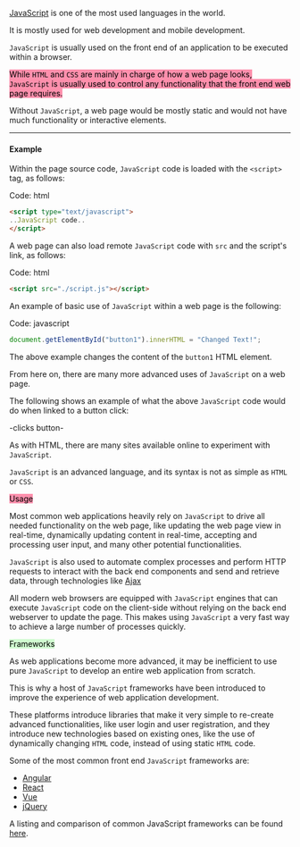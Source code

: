 [JavaScript](https://en.wikipedia.org/wiki/JavaScript) is one of the most used languages in the world. 

It is mostly used for web development and mobile development.

`JavaScript` is usually used on the front end of an application to be executed within a browser. 

<mark style="background: #FF5582A6;">While `HTML` and `CSS` are mainly in charge of how a web page looks, `JavaScript` is usually used to control any functionality that the front end web page requires. </mark>


Without `JavaScript`, a web page would be mostly static and would not have much functionality or interactive elements.


---

#### Example

Within the page source code, `JavaScript` code is loaded with the `<script>` tag, as follows:

Code: html

```html
<script type="text/javascript">
..JavaScript code..
</script>
```

A web page can also load remote `JavaScript` code with `src` and the script's link, as follows:

Code: html

```html
<script src="./script.js"></script>
```

An example of basic use of `JavaScript` within a web page is the following:

Code: javascript

```javascript
document.getElementById("button1").innerHTML = "Changed Text!";
```

The above example changes the content of the `button1` HTML element. 

From here on, there are many more advanced uses of `JavaScript` on a web page. 

The following shows an example of what the above `JavaScript` code would do when linked to a button click:

-clicks button-

As with HTML, there are many sites available online to experiment with `JavaScript`. 

`JavaScript` is an advanced language, and its syntax is not as simple as `HTML` or `CSS`.

<mark style="background: #FF5582A6;"> Usage</mark>

Most common web applications heavily rely on `JavaScript` to drive all needed functionality on the web page, like updating the web page view in real-time, dynamically updating content in real-time, accepting and processing user input, and many other potential functionalities.

`JavaScript` is also used to automate complex processes and perform HTTP requests to interact with the back end components and send and retrieve data, through technologies like [Ajax](https://en.wikipedia.org/wiki/Ajax_(programming))



All modern web browsers are equipped with `JavaScript` engines that can execute `JavaScript` code on the client-side without relying on the back end webserver to update the page. This makes using `JavaScript` a very fast way to achieve a large number of processes quickly.

<mark style="background: #BBFABBA6;">Frameworks</mark>

As web applications become more advanced, it may be inefficient to use pure `JavaScript` to develop an entire web application from scratch. 

This is why a host of `JavaScript` frameworks have been introduced to improve the experience of web application development.

These platforms introduce libraries that make it very simple to re-create advanced functionalities, like user login and user registration, and they introduce new technologies based on existing ones, like the use of dynamically changing `HTML` code, instead of using static `HTML` code.

Some of the most common front end `JavaScript` frameworks are:

-   [Angular](https://www.w3schools.com/angular/angular_intro.asp)
-   [React](https://www.w3schools.com/react/react_intro.asp)
-   [Vue](https://www.w3schools.com/whatis/whatis_vue.asp)
-   [jQuery](https://www.w3schools.com/jquery/)

A listing and comparison of common JavaScript frameworks can be found [here](https://en.wikipedia.org/wiki/Comparison_of_JavaScript_frameworks).